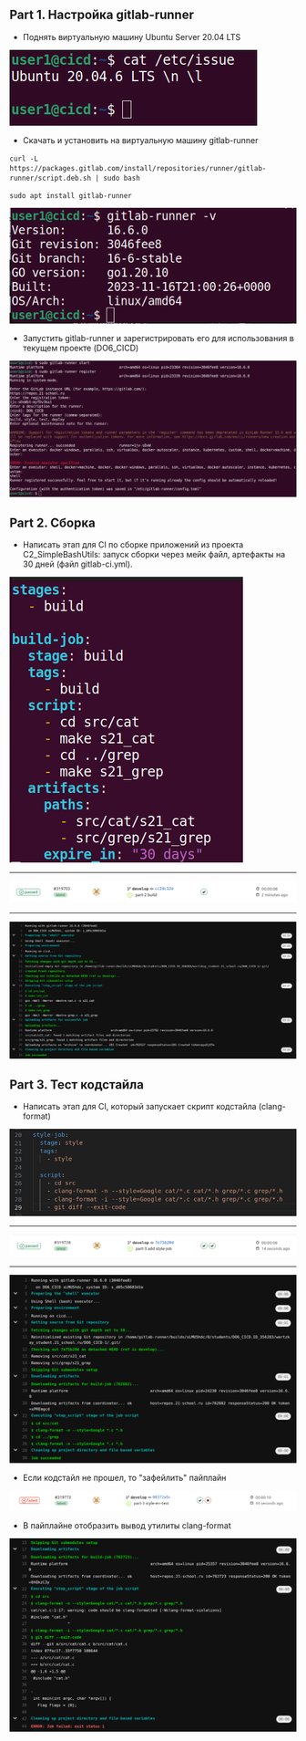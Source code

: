 ## Part 1. Настройка gitlab-runner

- Поднять виртуальную машину Ubuntu Server 20.04 LTS

![](imgs/part-1_1.1.png) 

- Скачать и установить на виртуальную машину gitlab-runner

``curl -L https://packages.gitlab.com/install/repositories/runner/gitlab-runner/script.deb.sh | sudo bash``

``sudo apt install gitlab-runner``

![](imgs/part-1_2.1.png) 

- Запустить gitlab-runner и зарегистрировать его для использования в текущем проекте (DO6_CICD)

![](imgs/part-1_3.1.png) 

## Part 2. Сборка

- Написать этап для CI по сборке приложений из проекта C2_SimpleBashUtils: запуск сборки через мейк файл, артефакты на 30 дней (файл gitlab-ci.yml).

![](imgs/part-2_1.1.png) 

---

![](imgs/part-2_2.1.png) 

---

![](imgs/part-2_2.2.png) 

## Part 3. Тест кодстайла

- Написать этап для CI, который запускает скрипт кодстайла (clang-format)

![](imgs/part-3_1.1.png)

---

![](imgs/part-3_1.2.png)

---

![](imgs/part-3_1.3.png) 

- Если кодстайл не прошел, то "зафейлить" пайплайн

![](imgs/part-3_2.1.png) 

- В пайплайне отобразить вывод утилиты clang-format

![](imgs/part-3_3.1.png) 
